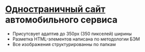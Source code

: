 # [Одностраничный сайт](https://entinevely734.github.io/car-service/) автомобильного сервиса
- Присутсвует адаптив до 350px (350 пикселей) ширины
- Разметка HTML-элементов написана по методологии БЭМ
- Все изображения структурированны по папкам
